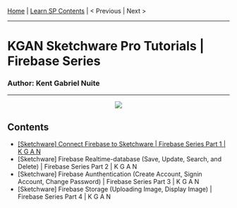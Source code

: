 [Home](https://github.com/kganallinone/KGANTutorials/blob/main/KGAN's%20COLLECTIONS/SKETCHWARE/About/Lessons/Tutorials.md) | [Learn SP Contents](#Contents) | < Previous | Next > 
______________________________________________
# KGAN Sketchware Pro Tutorials | Firebase Series
### Author: Kent Gabriel Nuite  
______________________________________________
<p align="center">
    <img src="https://github.com/kganallinone/KGANTutorials/assets/86733485/bf176c15-0e11-4a12-bc3b-6c04ee372bc8" heigth="100" weigth="100"/>
</p>

## Contents
- [[Sketchware] Connect Firebase to Sketchware | Firebase Series Part 1 | K G A N](https://youtu.be/4TRUGKlOpnI)
- [Sketchware] Firebase Realtime-database (Save, Update, Search, and Delete) | Firebase Series Part 2 | K G A N
- [Sketchware] Firebase Aunthentication (Create Account, Signin Account, Change Password) | Firebase Series Part 3 | K G A N
- [Sketchware] Firebase Storage (Uploading Image, Display Image) | Firebase Series Part 4 | K G A N
